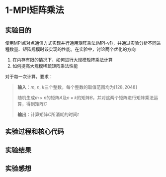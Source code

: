 # 1-MPI矩阵乘法

## 实验目的

使用MPI点对点通信方式实现并行通用矩阵乘法(MPI-v1)，并通过实验分析不同进程数量、矩阵规模时该实现的性能。在实验中，讨论两个优化的方向

1. 在内存有限的情况下，如何进行大规模矩阵乘法计算
2. 如何提高大规模稀疏矩阵乘法性能

对于每一次计算，要求：
> **输入**：$m,\ n,\ k$三个整数，每个整数的取值范围均为$[128, 2048]$
> 
> 随机生成$m\times n$的矩阵$A$及$n\times k$的矩阵$B$，并对这两个矩阵进行矩阵乘法运算，得到矩阵$C$
>
> **输出**：计算矩阵$C$所消耗的时间$t$

## 实验过程和核心代码

## 实验结果

## 实验感想